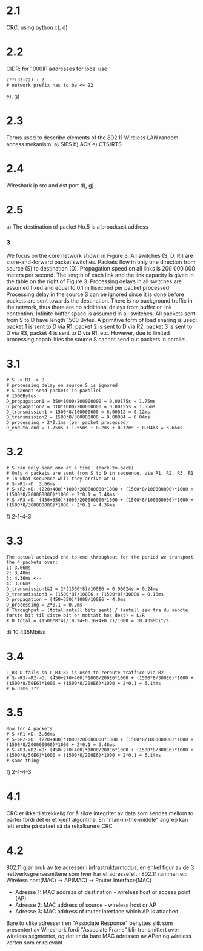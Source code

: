 # 2.1
CRC. using python
c), d)

# 2.2
CIDR: for 1000IP addresses for local use
```
2**(32-22) - 2
# network prefix has to be <= 22
```
e), g)

# 2.3
Terms used to describe elements of the 802.11 Wireless LAN random access mekanism:
a) SIFS
b) ACK
e) CTS/RTS

# 2.4
Wireshark ip src and dst port
d), g)

# 2.5
a) The destination of packet No.5 is a broadcast address

### 3
We focus on the core network shown in Figure 3. All switches (S, D, Ri) are store-and-forward packet switches. Packets flow in only one direction from source (S) to destination (D). Propagation speed on all links is 200 000 000 meters per second. The length of each link and the link capacity is given in the table on the right of Figure 3. Processing delays in all switches are assumed fixed and equal to 0.1 millisecond per packet processed. Processing delay in the source S can be ignored since it is done before packets are sent towards the destination. There is no background traffic in the network, thus there are no additional delays from buffer or link contention. Infinite buffer space is assumed in all switches. All packets sent from S to D have length 1500 Bytes. A primitive form of load sharing is used: packet 1 is sent to D via R1, packet 2 is sent to D via R2, packet 3 is sent to D via R3, packet 4 is sent to D via R1, etc. However, due to limited processing capabilities the source S cannot send out packets in parallel.

# 3.1
```
# S -> R1 -> D
# processing delay on source S is ignored
# S cannot send packets in parallel
# 1500Bytes
D_propagation1 = 350*1000/200000000 = 0.00175s = 1.75ms
D_propagation2 = 310*1000/200000000 = 0.00155s = 1.55ms
D_transmission1 = 1500*8/100000000 = 0.00012 = 0.12ms
D_transmission2 = 1500*8/300000000 = 0.00004 = 0.04ms
D_processing = 2*0.1ms (per packet processed)
D_end-to-end = 1.75ms + 1.55ms + 0.2ms + 0.12ms + 0.04ms = 3.66ms
```

# 3.2
```
# S can only send one at a time! (back-to-back)
# Only 4 packets are sent from S to D in sequence, via R1, R2, R3, R1
# In what sequence will they arrive at D
# S->R1->D: 3.66ms
# S->R2->D: (220+400)*1000/200000000*1000 + (1500*8/100000000)*1000 + (1500*8/200000000)*1000 + 2*0.1 = 3.48ms
# S->R3->D: (450+350)*1000/200000000*1000 + (1500*8/100000000)*1000 + (1500*8/300000000)*1000 + 2*0.1 = 4.36ms
```
f) 2-1-4-3

# 3.3
```
The actual achieved end-to-end throughput for the period we transport the 4 packets over:
1: 3.66ms
2: 3.48ms
3: 4.36ms <--
4: 3.66ms
D_transmission1&2 = 2*(1500*8)/100E6 = 0.00024s = 0.24ms
D_transmission3 = (1500*8)/100E6 + (1500*8)/300E6 = 0.16ms
D_propagation = (450+350)*1000/100E6 = 4.0ms
D_processing = 2*0.1 = 0.2ms
# Throughput = (total antall bits sent) / (antall sek fra du sendte første bit til siste bit er mottatt hos dest) = L/R
# D_total = (1500*8*4)/(0.24+0.16+4+0.2)/1000 = 10.435Mbit/s 
```
d) 10.435Mbit/s

# 3.4
```
L_R3-D fails so L_R3-R2 is used to reroute trafficc via R2
# S->R3->R2->D: (450+270+400)*1000/200E6*1000 + (1500*8/300E6)*1000 + (1500*8/50E6)*1000 + (1500*8/200E6)*1000 + 2*0.1 = 6.14ms
# 6.32ms ???
```

# 3.5
```
Now for 4 packets
# S->R1->D: 3.66ms
# S->R2->D: (220+400)*1000/200000000*1000 + (1500*8/100000000)*1000 + (1500*8/200000000)*1000 + 2*0.1 = 3.48ms
# S->R3->R2->D: (450+270+400)*1000/200E6*1000 + (1500*8/300E6)*1000 + (1500*8/50E6)*1000 + (1500*8/200E6)*1000 + 2*0.1 = 6.14ms
# same thing
```
f) 2-1-4-3

# 4.1
CRC er ikke tilstrekkelig for å sikre integritet av data som sendes mellom to parter fordi det er et kjent algoritme. En "man-in-the-middle" angrep kan lett endre på dataet så da rekalkurere CRC

# 4.2
802.11 gjør bruk av tre adresser i infrastrukturmodus, en enkel figur av de 3 nettverksgrensesnittene som hver har et adressefelt i 802.11 rammen er: Wireless host(MAC) -> AP(MAC) -> Router Interface(MAC)
- Adresse 1: MAC address of destination - wireless host or access point (AP)
- Adresse 2: MAC address of source - wireless host or AP
- Adresse 3: MAC address of router interface which AP is attached

Bare to ulike adresser i en "Associate Response" benyttes slik som presentert av Wireshark fordi "Associate Frame" blir transmittert over wireless segmentet, og det er da bare MAC adressen av APen og wireless verten som er relevant
